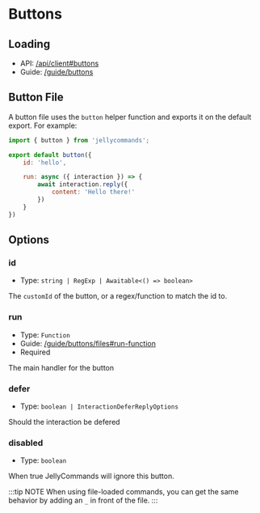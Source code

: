 # Buttons

## Loading

- API: [/api/client#buttons](/api/client#buttons)
- Guide: [/guide/buttons](/guide/buttons/loading) 

## Button File

A button file uses the `button` helper function and exports it on the default export. For example:

```js
import { button } from 'jellycommands';

export default button({
    id: 'hello',

    run: async ({ interaction }) => {
        await interaction.reply({
            content: 'Hello there!'
        })
    }
})
```

## Options

### id

- Type: `string | RegExp | Awaitable<() => boolean>`

The `customId` of the button, or a regex/function to match the id to.

### run

- Type: `Function`
- Guide: [/guide/buttons/files#run-function](/guide/buttons/files#run-function)
- Required

The main handler for the button

### defer

- Type: `boolean | InteractionDeferReplyOptions`

Should the interaction be defered

### disabled

- Type: `boolean`

When true JellyCommands will ignore this button.

:::tip NOTE
When using file-loaded commands, you can get the same behavior by adding an `_` in front of the file.
:::
